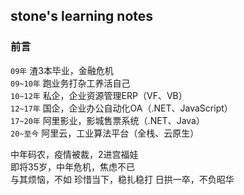 ## stone's learning notes

### 前言

`09年` 渣3本毕业，金融危机  
`09~10年` 跑业务打杂工养活自己  
`10~12年` 私企，企业资源管理ERP（VF、VB）  
`12~17年` 国企，企业办公自动化OA（.NET、JavaScript）  
`17~20年` 阿里影业，影城售票系统（.NET、Java）  
`20~至今` 阿里云，工业算法平台（全栈、云原生）  

中年码农，疫情被裁，2进宫福娃  
即将35岁，中年危机，焦虑不已      
与其烦恼，不如
珍惜当下，稳扎稳打
日拱一卒，不负昭华
